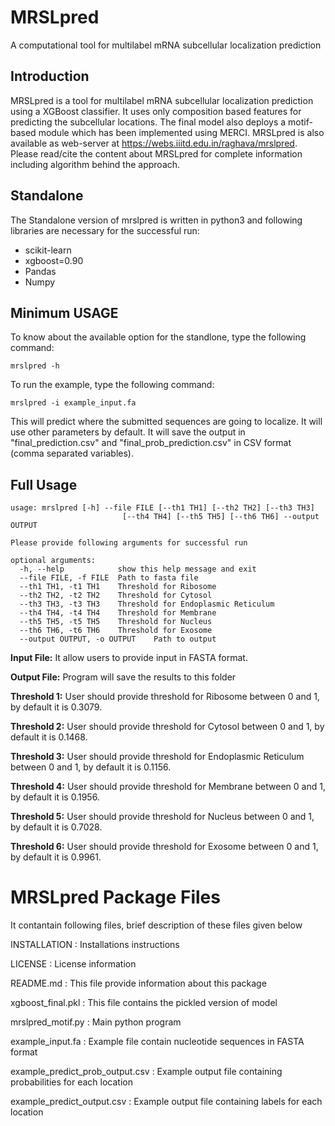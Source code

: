 # **MRSLpred**
A computational tool for multilabel mRNA subcellular localization prediction
## Introduction
MRSLpred is a tool for multilabel mRNA subcellular localization prediction using a XGBoost classifier. It uses only composition based features for predicting the subcellular locations. The final model also deploys a motif-based module which has been implemented using MERCI.
MRSLpred is also available as web-server at https://webs.iiitd.edu.in/raghava/mrslpred. Please read/cite the content about MRSLpred for complete information including algorithm behind the approach.

## Standalone
The Standalone version of mrslpred is written in python3 and following libraries are necessary for the successful run:
- scikit-learn
- xgboost=0.90
- Pandas
- Numpy


## Minimum USAGE
To know about the available option for the standlone, type the following command:
```
mrslpred -h
```
To run the example, type the following command:
```
mrslpred -i example_input.fa
```
This will predict where the submitted sequences are going to localize. It will use other parameters by default. It will save the output in "final_prediction.csv" and "final_prob_prediction.csv" in CSV format (comma separated variables).

## Full Usage
```
usage: mrslpred [-h] --file FILE [--th1 TH1] [--th2 TH2] [--th3 TH3]
                         [--th4 TH4] [--th5 TH5] [--th6 TH6] --output OUTPUT

```
```
Please provide following arguments for successful run

optional arguments:
  -h, --help            show this help message and exit
  --file FILE, -f FILE  Path to fasta file
  --th1 TH1, -t1 TH1    Threshold for Ribosome
  --th2 TH2, -t2 TH2    Threshold for Cytosol
  --th3 TH3, -t3 TH3    Threshold for Endoplasmic Reticulum
  --th4 TH4, -t4 TH4    Threshold for Membrane
  --th5 TH5, -t5 TH5    Threshold for Nucleus
  --th6 TH6, -t6 TH6    Threshold for Exosome
  --output OUTPUT, -o OUTPUT    Path to output

```

**Input File:** It allow users to provide input in FASTA format.

**Output File:** Program will save the results to this folder

**Threshold 1:** User should provide threshold for Ribosome between 0 and 1, by default it is 0.3079.

**Threshold 2:** User should provide threshold for Cytosol between 0 and 1, by default it is 0.1468.

**Threshold 3:** User should provide threshold for Endoplasmic Reticulum between 0 and 1, by default it is 0.1156.

**Threshold 4:** User should provide threshold for Membrane between 0 and 1, by default it is 0.1956.

**Threshold 5:** User should provide threshold for Nucleus between 0 and 1, by default it is 0.7028.

**Threshold 6:** User should provide threshold for Exosome between 0 and 1, by default it is 0.9961.

MRSLpred Package Files
=======================
It contantain following files, brief description of these files given below

INSTALLATION                    : Installations instructions

LICENSE                         : License information

README.md                       : This file provide information about this package

xgboost_final.pkl               : This file contains the pickled version of model

mrslpred_motif.py               : Main python program

example_input.fa                : Example file contain nucleotide sequences in FASTA format

example_predict_prob_output.csv : Example output file containing probabilities for each location

example_predict_output.csv      : Example output file containing labels for each location
